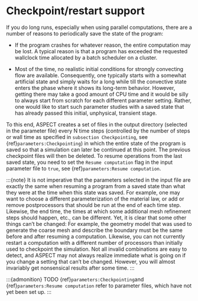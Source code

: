 # Checkpoint/restart support

If you do long runs, especially when using parallel computations, there are a
number of reasons to periodically save the state of the program:

-   If the program crashes for whatever reason, the entire computation may be
    lost. A typical reason is that a program has exceeded the requested
    wallclock time allocated by a batch scheduler on a cluster.

-   Most of the time, no realistic initial conditions for strongly convecting
    flow are available. Consequently, one typically starts with a somewhat
    artificial state and simply waits for a long while till the convective
    state enters the phase where it shows its long-term behavior. However,
    getting there may take a good amount of CPU time and it would be silly to
    always start from scratch for each different parameter setting. Rather,
    one would like to start such parameter studies with a saved state that has
    already passed this initial, unphysical, transient stage.

To this end, ASPECT creates a set of files in
the output directory (selected in the parameter file) every N time steps
(controlled by the number of steps or wall time as specified in
`subsection Checkpointing`, see
{ref}`parameters:Checkpointing`) in which the entire state of
the program is saved so that a simulation can later be continued at this
point. The previous checkpoint files will then be deleted. To resume
operations from the last saved state, you need to set the `Resume computation`
flag in the input parameter file to `true`, see
{ref}`parameters:Resume computation`.

:::{note}
It is not imperative that the parameters selected in the input file are exactly the same
when resuming a program from a saved state than what they were at the time when this state
was saved. For example, one may want to choose a different parameterization of the material law,
or add or remove postprocessors that should be run at the end of each time step. Likewise, the
end time, the times at which some additional mesh refinement steps should happen, etc., can be
different.
Yet, it is clear that some other things can’t be changed: For example, the geometry model that
was used to generate the coarse mesh and describe the boundary must be the same before and
after resuming a computation. Likewise, you can not currently restart a computation with a
different number of processors than initially used to checkpoint the simulation. Not all invalid
combinations are easy to detect, and ASPECT may not always realize immediate what is going on
if you change a setting that can’t be changed. However, you will almost invariably get nonsensical
results after some time.
:::

:::{admonition} TODO
{ref}`parameters:Checkpointing`and {ref}`parameters:Resume computation` refer to parameter files, which have not yet been set up.
:::
